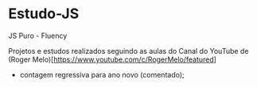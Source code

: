# Estudo-JS
JS Puro - Fluency

Projetos e estudos realizados seguindo as aulas do Canal do YouTube de (Roger Melo)[https://www.youtube.com/c/RogerMelo/featured]

- contagem regressiva para ano novo (comentado);
